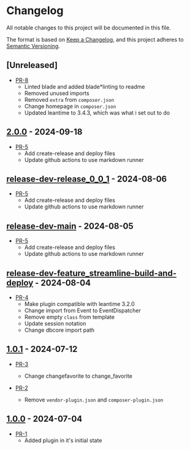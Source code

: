 # Changelog

All notable changes to this project will be documented in this file.

The format is based on [Keep a Changelog](https://keepachangelog.com/en/1.1.0/),
and this project adheres to [Semantic Versioning](https://semver.org/spec/v2.0.0.html).

## [Unreleased]

* [PR-8](https://github.com/ITK-Leantime/favorite-tasks/pull/8)
  * Linted blade and added blade*linting to readme
  * Removed unused imports
  * Removed `extra` from `composer.json`
  * Change homepage in  `composer.json`
  * Updated leantime to 3.4.3, which was what i set out to do
## [2.0.0] - 2024-09-18

* [PR-5](https://github.com/ITK-Leantime/favorite-tasks/pull/5)
  * Add create-release and deploy files
  * Update github actions to use markdown runner

## [release-dev-release_0_0_1] - 2024-08-06

* [PR-5](https://github.com/ITK-Leantime/favorite-tasks/pull/5)
  * Add create-release and deploy files
  * Update github actions to use markdown runner

## [release-dev-main] - 2024-08-05

* [PR-5](https://github.com/ITK-Leantime/favorite-tasks/pull/5)
  * Add create-release and deploy files
  * Update github actions to use markdown runner

## [release-dev-feature_streamline-build-and-deploy] - 2024-08-04

* [PR-4](https://github.com/ITK-Leantime/favorite-tasks/pull/4)
  * Make plugin compatible with leantime 3.2.0
  * Change import from Event to EventDispatcher
  * Remove empty `class` from template
  * Update session notation
  * Change dbcore import path

## [1.0.1] - 2024-07-12

* [PR-3](https://github.com/ITK-Leantime/favorite-tasks/pull/3)
  * Change changefavorite to change_favorite

* [PR-2](https://github.com/ITK-Leantime/favorite-tasks/pull/2)
  * Remove `vendor-plugin.json` and `composer-plugin.json`

## [1.0.0] - 2024-07-04

* [PR-1](https://github.com/ITK-Leantime/favorite-tasks/pull/1)
  * Added plugin in it's initial state

[2.0.0]: https://github.com/ITK-Leantime/favorite-tasks/compare/release-dev-release_0_0_1...2.0.0
[release-dev-release_0_0_1]: https://github.com/ITK-Leantime/favorite-tasks/compare/release-dev-main...release-dev-release_0_0_1
[release-dev-main]: https://github.com/ITK-Leantime/favorite-tasks/compare/release-dev-feature_streamline-build-and-deploy...release-dev-main
[release-dev-feature_streamline-build-and-deploy]: https://github.com/ITK-Leantime/favorite-tasks/compare/1.0.1...release-dev-feature_streamline-build-and-deploy
[1.0.1]: https://github.com/ITK-Leantime/favorite-tasks/compare/1.0.0...1.0.1
[1.0.0]: https://github.com/ITK-Leantime/favorite-tasks/releases/tag/1.0.0
